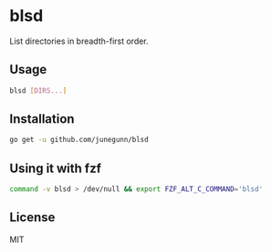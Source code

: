 blsd
====

List directories in breadth-first order.

Usage
-----

```sh
blsd [DIRS...]
```

Installation
------------

```sh
go get -u github.com/junegunn/blsd
```

Using it with fzf
-----------------

```sh
command -v blsd > /dev/null && export FZF_ALT_C_COMMAND='blsd'
```

License
-------

MIT
